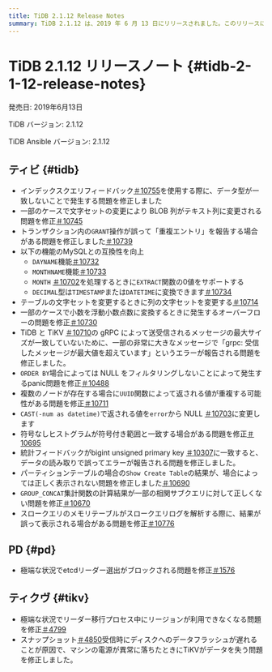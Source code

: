 ```yaml
---
title: TiDB 2.1.12 Release Notes
summary: TiDB 2.1.12 は、2019 年 6 月 13 日にリリースされました。このリリースには、データ型の不一致、文字セットの変更、GRANT 操作に関する問題の修正など、さまざまなバグ修正と改善が含まれています。また、このリリースでは、MySQL との互換性が向上し、関数、データ変換、エラー レポートに関する問題にも対処しています。さらに、PD と TiKV も更新され、リーダーの選出と、リーダーの転送中および電源障害時のデータ可用性に関する問題も修正されています。
---
```


# TiDB 2.1.12 リリースノート {#tidb-2-1-12-release-notes}

発売日: 2019年6月13日

TiDB バージョン: 2.1.12

TiDB Ansible バージョン: 2.1.12

## ティビ {#tidb}

-   インデックスクエリフィードバック[＃10755](https://github.com/pingcap/tidb/pull/10755)を使用する際に、データ型が一致しないことで発生する問題を修正しました
-   一部のケースで文字セットの変更により BLOB 列がテキスト列に変更される問題を修正[＃10745](https://github.com/pingcap/tidb/pull/10745)
-   トランザクション内の`GRANT`操作が誤って「重複エントリ」を報告する場合がある問題を修正しました[＃10739](https://github.com/pingcap/tidb/pull/10739)
-   以下の機能のMySQLとの互換性を向上
    -   `DAYNAME`機能[＃10732](https://github.com/pingcap/tidb/pull/10732)
    -   `MONTHNAME`機能[＃10733](https://github.com/pingcap/tidb/pull/10733)
    -   `MONTH` [＃10702](https://github.com/pingcap/tidb/pull/10702)を処理するときに`EXTRACT`関数の0値をサポートする
    -   `DECIMAL`型は`TIMESTAMP`または`DATETIME`に変換できます[＃10734](https://github.com/pingcap/tidb/pull/10734)
-   テーブルの文字セットを変更するときに列の文字セットを変更する[＃10714](https://github.com/pingcap/tidb/pull/10714)
-   一部のケースで小数を浮動小数点数に変換するときに発生するオーバーフローの問題を修正[＃10730](https://github.com/pingcap/tidb/pull/10730)
-   TiDB と TiKV [＃10710](https://github.com/pingcap/tidb/pull/10710)の gRPC によって送受信されるメッセージの最大サイズが一致していないために、一部の非常に大きなメッセージで「grpc: 受信したメッセージが最大値を超えています」というエラーが報告される問題を修正しました。
-   `ORDER BY`場合によっては NULL をフィルタリングしないことによって発生するpanic問題を修正[＃10488](https://github.com/pingcap/tidb/pull/10488)
-   複数のノードが存在する場合に`UUID`関数によって返される値が重複する可能性がある問題を修正[＃10711](https://github.com/pingcap/tidb/pull/10711)
-   `CAST(-num as datetime)`で返される値を`error`から NULL [＃10703](https://github.com/pingcap/tidb/pull/10703)に変更します
-   符号なしヒストグラムが符号付き範囲と一致する場合がある問題を修正[＃10695](https://github.com/pingcap/tidb/pull/10695)
-   統計フィードバックがbigint unsigned primary key [＃10307](https://github.com/pingcap/tidb/pull/10307)に一致すると、データの読み取りで誤ってエラーが報告される問題を修正しました。
-   パーティションテーブルの場合の`Show Create Table`の結果が、場合によっては正しく表示されない問題を修正しました[＃10690](https://github.com/pingcap/tidb/pull/10690)
-   `GROUP_CONCAT`集計関数の計算結果が一部の相関サブクエリに対して正しくない問題を修正[＃10670](https://github.com/pingcap/tidb/pull/10670)
-   スロークエリのメモリテーブルがスロークエリログを解析する際に、結果が誤って表示される場合がある問題を修正[＃10776](https://github.com/pingcap/tidb/pull/10776)

## PD {#pd}

-   極端な状況でetcdリーダー選出がブロックされる問題を修正[＃1576](https://github.com/pingcap/pd/pull/1576)

## ティクヴ {#tikv}

-   極端な状況でリーダー移行プロセス中にリージョンが利用できなくなる問題を修正[＃4799](https://github.com/tikv/tikv/pull/4734)
-   スナップショット[＃4850](https://github.com/tikv/tikv/pull/4850)受信時にディスクへのデータフラッシュが遅れることが原因で、マシンの電源が異常に落ちたときにTiKVがデータを失う問題を修正しました。

